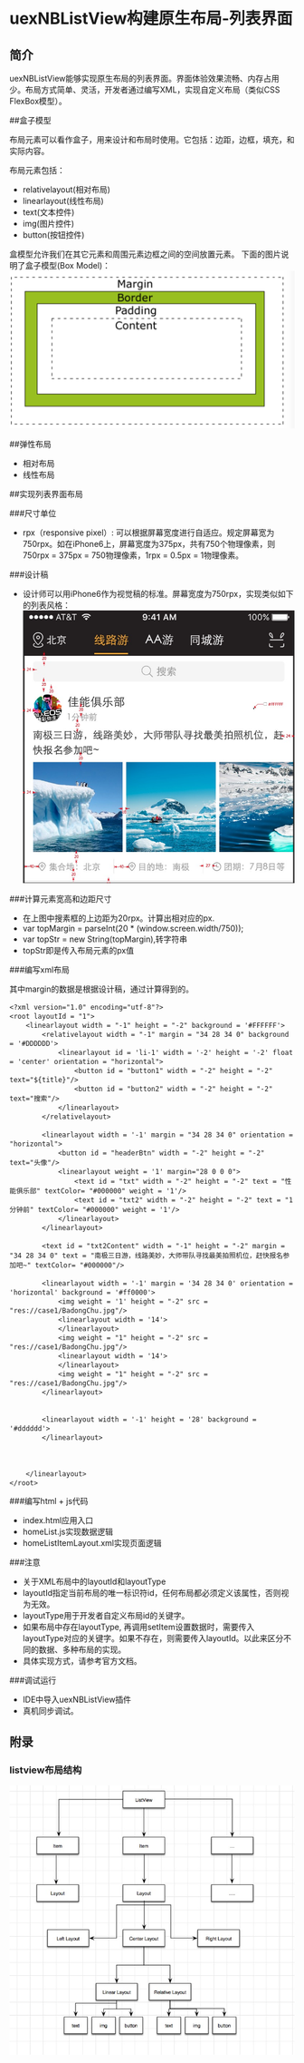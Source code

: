 # uexNBListView构建原生布局-列表界面


## 简介

uexNBListView能够实现原生布局的列表界面。界面体验效果流畅、内存占用少。布局方式简单、灵活，开发者通过编写XML，实现自定义布局（类似CSS FlexBox模型）。

##盒子模型

布局元素可以看作盒子，用来设计和布局时使用。它包括：边距，边框，填充，和实际内容。

布局元素包括：

* relativelayout(相对布局)
* linearlayout(线性布局)
* text(文本控件)
* img(图片控件)
* button(按钮控件)

盒模型允许我们在其它元素和周围元素边框之间的空间放置元素。
下面的图片说明了盒子模型(Box Model)：
![Markdown](img/box.png)

##弹性布局
* 相对布局
* 线性布局

##实现列表界面布局

###尺寸单位
* rpx（responsive pixel）: 可以根据屏幕宽度进行自适应。规定屏幕宽为750rpx。如在iPhone6上，屏幕宽度为375px，共有750个物理像素，则750rpx = 375px = 750物理像素，1rpx = 0.5px = 1物理像素。

###设计稿
* 设计师可以用iPhone6作为视觉稿的标准。屏幕宽度为750rpx，实现类似如下的列表风格：
  ![Markdown](img/markList.png)
  
###计算元素宽高和边距尺寸
* 在上图中搜素框的上边距为20rpx。计算出相对应的px.
* var topMargin = parseInt(20 * (window.screen.width/750));
* var topStr = new String(topMargin),转字符串
* topStr即是传入布局元素的px值

###编写xml布局

 其中margin的数据是根据设计稿，通过计算得到的。

```
<?xml version="1.0" encoding="utf-8"?>
<root layoutId = "1">
    <linearlayout width = "-1" height = "-2" background = '#FFFFFF'>
    	<relativelayout width = "-1" margin = "34 28 34 0" background = '#DDDDDD'>
    		<linearlayout id = 'li-1' width = '-2' height = '-2' float = 'center' orientation = "horizontal">
    			<button id = "button1" width = "-2" height = "-2" text="${title}"/>
            	<button id = "button2" width = "-2" height = "-2" text="搜索"/>
    		</linearlayout>
    	</relativelayout>

    	<linearlayout width = '-1' margin = "34 28 34 0" orientation = "horizontal">
    		<button id = "headerBtn" width = "-2" height = "-2" text="头像"/>
    		<linearlayout weight = '1' margin="28 0 0 0">
    			<text id = "txt" width = "-2" height = "-2" text = "性能俱乐部" textColor= "#000000" weight = '1'/>
    			<text id = "txt2" width = "-2" height = "-2" text = "1分钟前" textColor= "#000000" weight = '1'/>
    		</linearlayout>
    	</linearlayout>

    	<text id = "txt2Content" width = "-1" height = "-2" margin = "34 28 34 0" text = "南极三日游，线路美妙，大师带队寻找最美拍照机位，赶快报名参加吧~" textColor= "#000000"/>

    	<linearlayout width = '-1' margin = '34 28 34 0' orientation = 'horizontal' background = '#ff0000'>
            <img weight = '1' height = "-2" src = "res://case1/BadongChu.jpg"/>
            <linearlayout width = '14'>
            </linearlayout>
            <img weight = "1" height = "-2" src = "res://case1/BadongChu.jpg"/>
            <linearlayout width = '14'>
            </linearlayout>
            <img weight = "1" height = "-2" src = "res://case1/BadongChu.jpg"/>
        </linearlayout>


        <linearlayout width = '-1' height = '28' background = '#dddddd'>
        </linearlayout>



    </linearlayout> 
</root>
```

###编写html + js代码
* index.html应用入口
* homeList.js实现数据逻辑
* homeListItemLayout.xml实现页面逻辑

###注意
 * 关于XML布局中的layoutId和layoutType
 * layoutId指定当前布局的唯一标识符id，任何布局都必须定义该属性，否则视为无效。
 * layoutType用于开发者自定义布局id的关键字。
 * 如果布局中存在layoutType, 再调用setItem设置数据时，需要传入layoutType对应的关键字。如果不存在，则需要传入layoutId。以此来区分不同的数据、多种布局的实现。
 * 具体实现方式，请参考官方文档。

###调试运行
* IDE中导入uexNBListView插件
* 真机同步调试。

## 附录
### listview布局结构
  ![Markdown](img/listViewArch.png)